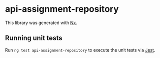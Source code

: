 # api-assignment-repository

This library was generated with [Nx](https://nx.dev).

## Running unit tests

Run `ng test api-assignment-repository` to execute the unit tests via [Jest](https://jestjs.io).
